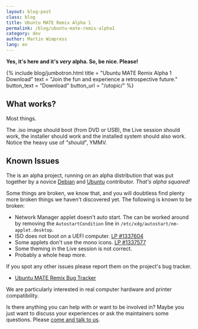 ```yaml
---
layout: blog-post
class: blog
title: Ubuntu MATE Remix Alpha 1
permalink: /blog/ubuntu-mate-remix-alpha1
category: dev
author: Martin Wimpress
lang: en
---
```


**Yes, it's here and it's *very* alpha. So, be nice. Please!**

{% include blog/jumbotron.html
    title = "Ubuntu MATE Remix Alpha 1 Download"
    text = "Join the fun and experience a retrospective future."
    button_text = "Download"
    button_url = "/utopic/"
%}

## What works?

Most things.

The .iso image should boot (from DVD or USB), the Live session should work,
the installer should work and the installed system should also work. Notice
the heavy use of *"should*", YMMV.

## Known Issues

The is an alpha project, running on an alpha distribution that was put together
by a novice [Debian](http://www.debian.org) and [Ubuntu](http://www.ubuntu.com)
contributor. *That's alpha squared!*

Some things are broken, we know that, and you will doubtless find plenty more
broken things we haven't discovered yet. The following is known to be broken:

  * Network Manager applet doesn't auto start. The can be worked around by removing
  the `AutostartCondition` line in `/etc/xdg/autostart/nm-applet.desktop`.
  * ISO does not boot on a UEFI computer. [LP #1337604](https://bugs.launchpad.net/ubuntu-mate/+bug/1337604)
  * Some applets don't use the mono icons. [LP #1337577](https://bugs.launchpad.net/ubuntu-mate/+bug/1337577)
  * Some theming in the Live session is not correct.
  * Probably a whole heap more.

If you spot any other issues please report them on the project's bug tracker.

  * [Ubuntu MATE Remix Bug Tracker](https://bugs.launchpad.net/ubuntu-mate)

We are particularly interested in real computer hardware and printer compatibility.

Is there anything you can help with or want to be involved in? Maybe you
just want to discuss your experiences or ask the maintainers some questions.
Please [come and talk to us](/community/).

